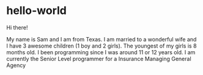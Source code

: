 # hello-world

Hi there!

My name is Sam and I am from Texas.  I am married to a wonderful wife and I have 3 awesome children (1 boy and 2 girls).  The youngest of my girls is 8 months old.  I been programming since I was around 11 or 12 years old.  I am currently the Senior Level programmer for a Insurance Managing General Agency
